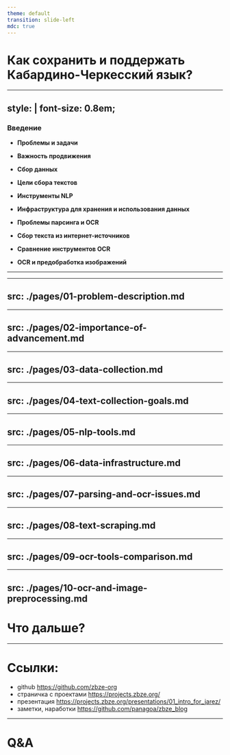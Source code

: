 ```yaml
---
theme: default
transition: slide-left
mdc: true
---
```


# Как сохранить и поддержать Кабардино-Черкесский язык?

---
style: |
  font-size: 0.8em;
---

### Введение

- **Проблемы и задачи**

- **Важность продвижения** 

- **Сбор данных**

- **Цели сбора текстов**

- **Инструменты NLP**

- **Инфраструктура для хранения и использования данных** 

- **Проблемы парсинга и OCR**

- **Сбор текста из интернет-источников** 

- **Сравнение инструментов OCR**

- **OCR и предобработка изображений**

---

---
src: ./pages/01-problem-description.md
---

---
src: ./pages/02-importance-of-advancement.md
---

---
src: ./pages/03-data-collection.md
---

---
src: ./pages/04-text-collection-goals.md
---

---
src: ./pages/05-nlp-tools.md
---

---
src: ./pages/06-data-infrastructure.md
---

---
src: ./pages/07-parsing-and-ocr-issues.md
---

---
src: ./pages/08-text-scraping.md
---

---
src: ./pages/09-ocr-tools-comparison.md
---

---
src: ./pages/10-ocr-and-image-preprocessing.md
---

# Что дальше?

---

# Ссылки:

- github https://github.com/zbze-org
- страничка с проектами https://projects.zbze.org/
- презентация https://projects.zbze.org/presentations/01_intro_for_jarez/
- заметки, наработки https://github.com/panagoa/zbze_blog 

---

# Q&A
